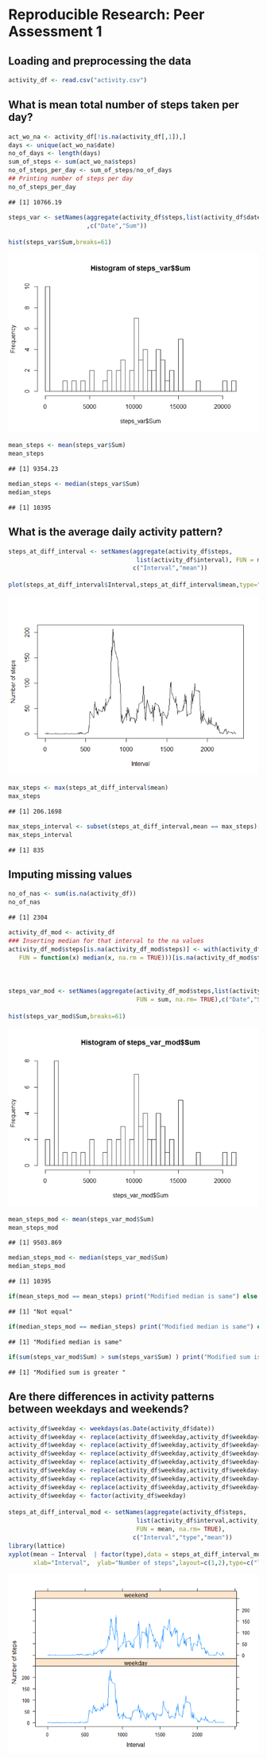 # Reproducible Research: Peer Assessment 1


## Loading and preprocessing the data

```r
activity_df <- read.csv("activity.csv")
```

## What is mean total number of steps taken per day?

```r
act_wo_na <- activity_df[!is.na(activity_df[,1]),]
days <- unique(act_wo_na$date)
no_of_days <- length(days)
sum_of_steps <- sum(act_wo_na$steps)
no_of_steps_per_day <- sum_of_steps/no_of_days
## Printing number of steps per day
no_of_steps_per_day
```

```
## [1] 10766.19
```

```r
steps_var <- setNames(aggregate(activity_df$steps,list(activity_df$date), FUN = sum, na.rm= TRUE)
                      ,c("Date","Sum"))

hist(steps_var$Sum,breaks=61)
```

![](PA1_template_files/figure-html/mean_total_number_of_steps_taken_per_day-1.png) 

```r
mean_steps <- mean(steps_var$Sum)
mean_steps
```

```
## [1] 9354.23
```

```r
median_steps <- median(steps_var$Sum)
median_steps
```

```
## [1] 10395
```


## What is the average daily activity pattern?

```r
steps_at_diff_interval <- setNames(aggregate(activity_df$steps,
                                    list(activity_df$interval), FUN = mean, na.rm= TRUE),
                                   c("Interval","mean"))

plot(steps_at_diff_interval$Interval,steps_at_diff_interval$mean,type="l",xlab="Interval",ylab="Number of steps")
```

![](PA1_template_files/figure-html/unnamed-chunk-1-1.png) 

```r
max_steps <- max(steps_at_diff_interval$mean)
max_steps
```

```
## [1] 206.1698
```

```r
max_steps_interval <- subset(steps_at_diff_interval,mean == max_steps)[1,1]
max_steps_interval
```

```
## [1] 835
```

## Imputing missing values


```r
no_of_nas <- sum(is.na(activity_df))
no_of_nas
```

```
## [1] 2304
```

```r
activity_df_mod <- activity_df
### Inserting median for that interval to the na values
activity_df_mod$steps[is.na(activity_df_mod$steps)] <- with(activity_df_mod, ave(steps, interval, 
   FUN = function(x) median(x, na.rm = TRUE)))[is.na(activity_df_mod$steps)]



steps_var_mod <- setNames(aggregate(activity_df_mod$steps,list(activity_df_mod$date), 
                                    FUN = sum, na.rm= TRUE),c("Date","Sum"))

hist(steps_var_mod$Sum,breaks=61)
```

![](PA1_template_files/figure-html/unnamed-chunk-2-1.png) 

```r
mean_steps_mod <- mean(steps_var_mod$Sum)
mean_steps_mod
```

```
## [1] 9503.869
```

```r
median_steps_mod <- median(steps_var_mod$Sum)
median_steps_mod
```

```
## [1] 10395
```

```r
if(mean_steps_mod == mean_steps) print("Modified median is same") else print("Not equal")
```

```
## [1] "Not equal"
```

```r
if(median_steps_mod == median_steps) print("Modified median is same") else print("Not equal")
```

```
## [1] "Modified median is same"
```

```r
if(sum(steps_var_mod$Sum) > sum(steps_var$Sum) ) print("Modified sum is greater ") else print("Lesser or equal")
```

```
## [1] "Modified sum is greater "
```

## Are there differences in activity patterns between weekdays and weekends?

```r
activity_df$weekday <- weekdays(as.Date(activity_df$date))
activity_df$weekday <- replace(activity_df$weekday,activity_df$weekday=="Monday","weekday")
activity_df$weekday <- replace(activity_df$weekday,activity_df$weekday=="Tuesday","weekday")
activity_df$weekday <- replace(activity_df$weekday,activity_df$weekday=="Wednesday","weekday")
activity_df$weekday <- replace(activity_df$weekday,activity_df$weekday=="Thursday","weekday")
activity_df$weekday <- replace(activity_df$weekday,activity_df$weekday=="Friday","weekday")
activity_df$weekday <- replace(activity_df$weekday,activity_df$weekday=="Saturday","weekend")
activity_df$weekday <- replace(activity_df$weekday,activity_df$weekday=="Sunday","weekend")
activity_df$weekday <- factor(activity_df$weekday)

steps_at_diff_interval_mod <- setNames(aggregate(activity_df$steps,
                                    list(activity_df$interval,activity_df$weekday), 
                                    FUN = mean, na.rm= TRUE),
                                   c("Interval","type","mean"))
library(lattice)
xyplot(mean ~ Interval  | factor(type),data = steps_at_diff_interval_mod, 
       xlab="Interval",  ylab="Number of steps",layout=c(1,2),type=c("l"))
```

![](PA1_template_files/figure-html/unnamed-chunk-3-1.png) 
